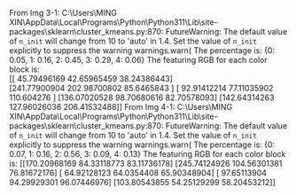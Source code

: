From Img 3-1: 
C:\Users\MING XIN\AppData\Local\Programs\Python\Python311\Lib\site-packages\sklearn\cluster\_kmeans.py:870: FutureWarning: The default value of `n_init` will change from 10 to 'auto' in 1.4. Set the value of `n_init` explicitly to suppress the warning
  warnings.warn(
The percentage is: 
{0: 0.05, 1: 0.16, 2: 0.45, 3: 0.29, 4: 0.06}
The featuring RGB for each color block is:   
[[ 45.79496169  42.65965459  38.24386443]    
 [241.77900904 202.98700802  85.6465843 ]
 [ 92.91412214  77.11035902 110.604276  ]
 [136.07020528  98.70680616  82.70578093]
 [142.64314263 127.96026036 206.41532488]]
From Img 4-1:
C:\Users\MING XIN\AppData\Local\Programs\Python\Python311\Lib\site-packages\sklearn\cluster\_kmeans.py:870: FutureWarning: The default value of `n_init` will change from 10 to 'auto' in 1.4. Set the value of `n_init` explicitly to suppress the warning
  warnings.warn(
The percentage is:
{0: 0.07, 1: 0.16, 2: 0.56, 3: 0.09, 4: 0.13}
The featuring RGB for each color block is:
[[170.20968169  84.33118773  83.11736178]
 [245.74124926 104.56301381  76.81672176]
 [ 64.92128123  64.0354408   65.90348904]
 [ 97.65113904  94.29929301  96.07446976]
 [103.80543855  54.25129299  58.20453212]]